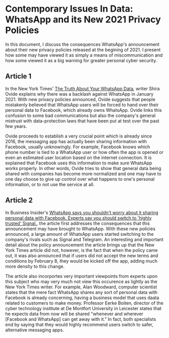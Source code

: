 # Contemporary Issues In Data: WhatsApp and its New 2021 Privacy Policies
In this document, I discuss the consequences WhatsApp's announcement about their new privacy policies released at the begining of 2021. I present how some may have viewed it as simply a means of miscommunication and how some viewed it as a big warning for greater personal cyber security.

## Article 1
In the New York Times' [The Truth About Your WhatsApp Data](https://www.nytimes.com/2021/01/13/technology/whatsapp-data.html), writer Shira Ovide explains why there was a backlash against WhatsApp in January 2021. With new privacy policies announced, Ovide suggests that people mistakenly believed that WhatsApp users will be forced to hand over their personal data to Facebook, which already owns WhatsApp. Ovide links this confusion to some bad communications but also the company's general mistrust with data-protection laws that have been put at test over the past few years.

Ovide proceeds to establish a very crucial point which is already since 2016, the messaging app has actually been sharing information with Facebook, usually unknowingly. For example, Facebook knows which phone number is tied to a WhatsApp user or how often the app is opened or even an estimated user location based on the internet connection. It is explained that Facebook uses this information to make sure WhatsApp works properly. In other words, Ovide tries to show that general data being shared with companies has become more normalized and one may have to one day choose to give up control over what happens to one's personal information, or to not use the service at all.

## Article 2
In Business Insider's [WhatsApp says you shouldn't worry about it sharing personal data with Facebook. Experts say you should switch to 'highly trusted' Signal.](https://www.businessinsider.com/whatsapp-experts-users-worry-about-sharing-personal-data-with-facebook-2021-1), the article first addresses the consequences that this announcement may have brought to WhatsApp. With these new policies announced, a large amount of WhatsApp users started switching to the company's rivals such as Signal and Telegram. An interesting and important detail about the policy announcement the article brings up that the New York Times article did not, however, is the fact that when the policy came out, it was also announced that if users did not accept the new terms and conditions by February 8, they would be kicked off the app, adding much more density to this change.

The article also incorportes very important viewpoints from experts upon this subject who may very much not view this occurence as lightly as the New York Times writer. For example, Alan Woodward, computer scientist states that the mere fact WhatsApp shares any sort of personal data with Facebook is already concerning, having a business model that uses daata related to customers to make money. Professor Eerke Boiten, director of the cyber technology institute at De Montfort University in Leicester states that he expects data from now will be shared "whenever and wherever [Facebook and WhatsApp] can get away with it." In fact, both specialists end by saying that they would highly recommend users switch to safer, alternative messaging apps.

